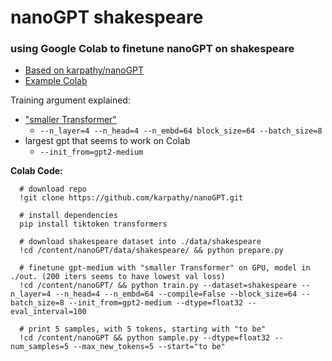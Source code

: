 # nanoGPT shakespeare
### using Google Colab to finetune nanoGPT on shakespeare

* [Based on karpathy/nanoGPT](https://github.com/karpathy/nanoGPT)
* [Example Colab](https://github.com/eniompw/nanoGPTshakespeare/blob/main/nanoGPTshakespeare.ipynb)

Training argument explained:

* ["smaller Transformer"](https://github.com/karpathy/nanoGPT#i-only-have-a-macbook)
  * `--n_layer=4 --n_head=4 --n_embd=64 block_size=64 --batch_size=8`
*  largest gpt that seems to work on Colab
   *  `--init_from=gpt2-medium`  


**Colab Code:**
```
  # download repo
  !git clone https://github.com/karpathy/nanoGPT.git
  
  # install dependencies
  pip install tiktoken transformers
  
  # download shakespeare dataset into ./data/shakespeare
  !cd /content/nanoGPT/data/shakespeare/ && python prepare.py
  
  # finetune gpt-medium with "smaller Transformer" on GPU, model in ./out. (200 iters seems to have lowest val loss) 
  !cd /content/nanoGPT/ && python train.py --dataset=shakespeare --n_layer=4 --n_head=4 --n_embd=64 --compile=False --block_size=64 --batch_size=8 --init_from=gpt2-medium --dtype=float32 --eval_interval=100
  
  # print 5 samples, with 5 tokens, starting with "to be"
  !cd /content/nanoGPT && python sample.py --dtype=float32 --num_samples=5 --max_new_tokens=5 --start="to be"
```
